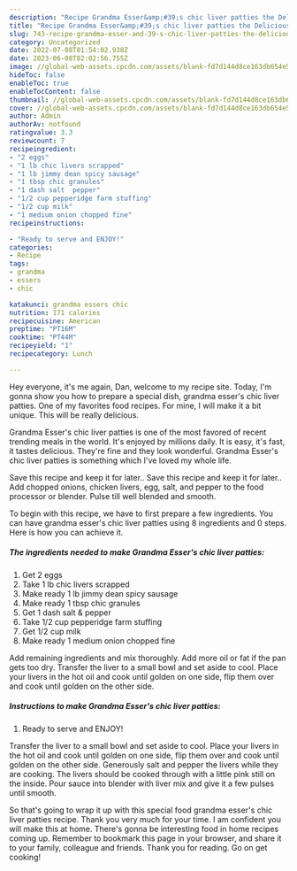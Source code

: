 ```yaml
---
description: "Recipe Grandma Esser&amp;#39;s chic liver patties the Delicious}"
title: "Recipe Grandma Esser&amp;#39;s chic liver patties the Delicious}"
slug: 743-recipe-grandma-esser-and-39-s-chic-liver-patties-the-delicious
category: Uncategorized
date: 2022-07-08T01:54:02.938Z
date: 2023-06-08T02:02:56.755Z
image: //global-web-assets.cpcdn.com/assets/blank-fd7d144d8ce163db654e5a02c40b08a2775adb7897d16e4062681dc7e1b2800f.png
hideToc: false
enableToc: true
enableTocContent: false
thumbnail: //global-web-assets.cpcdn.com/assets/blank-fd7d144d8ce163db654e5a02c40b08a2775adb7897d16e4062681dc7e1b2800f.png
cover: //global-web-assets.cpcdn.com/assets/blank-fd7d144d8ce163db654e5a02c40b08a2775adb7897d16e4062681dc7e1b2800f.png
author: Admin
authorAv: notfound
ratingvalue: 3.3
reviewcount: 7
recipeingredient:
- "2 eggs"
- "1 lb chic livers scrapped"
- "1 lb jimmy dean spicy sausage"
- "1 tbsp chic granules"
- "1 dash salt  pepper"
- "1/2 cup pepperidge farm stuffing"
- "1/2 cup milk"
- "1 medium onion chopped fine"
recipeinstructions:

- "Ready to serve and ENJOY!"
categories:
- Recipe
tags:
- grandma
- essers
- chic

katakunci: grandma essers chic 
nutrition: 171 calories
recipecuisine: American
preptime: "PT16M"
cooktime: "PT44M"
recipeyield: "1"
recipecategory: Lunch

---
```



Hey everyone, it's me again, Dan, welcome to my recipe site. Today, I'm gonna show you how to prepare a special dish, grandma esser&#39;s chic liver patties. One of my favorites food recipes. For mine, I will make it a bit unique. This will be really delicious.

Grandma Esser&#39;s chic liver patties is one of the most favored of recent trending meals in the world. It's enjoyed by millions daily. It is easy, it's fast, it tastes delicious. They're fine and they look wonderful. Grandma Esser&#39;s chic liver patties is something which I've loved my whole life.

Save this recipe and keep it for later.. Save this recipe and keep it for later.. Add chopped onions, chicken livers, egg, salt, and pepper to the food processor or blender. Pulse till well blended and smooth.


To begin with this recipe, we have to first prepare a few ingredients. You can have grandma esser&#39;s chic liver patties using 8 ingredients and 0 steps. Here is how you can achieve it.

<!--inarticleads1-->

##### The ingredients needed to make Grandma Esser&#39;s chic liver patties:

1. Get 2 eggs
1. Take 1 lb chic livers scrapped
1. Make ready 1 lb jimmy dean spicy sausage
1. Make ready 1 tbsp chic granules
1. Get 1 dash salt &amp; pepper
1. Take 1/2 cup pepperidge farm stuffing
1. Get 1/2 cup milk
1. Make ready 1 medium onion chopped fine


Add remaining ingredients and mix thoroughly. Add more oil or fat if the pan gets too dry. Transfer the liver to a small bowl and set aside to cool. Place your livers in the hot oil and cook until golden on one side, flip them over and cook until golden on the other side. 

<!--inarticleads2-->

##### Instructions to make Grandma Esser&#39;s chic liver patties:


1. Ready to serve and ENJOY!

Transfer the liver to a small bowl and set aside to cool. Place your livers in the hot oil and cook until golden on one side, flip them over and cook until golden on the other side. Generously salt and pepper the livers while they are cooking. The livers should be cooked through with a little pink still on the inside. Pour sauce into blender with liver mix and give it a few pulses until smooth. 

So that's going to wrap it up with this special food grandma esser&#39;s chic liver patties recipe. Thank you very much for your time. I am confident you will make this at home. There's gonna be interesting food in home recipes coming up. Remember to bookmark this page in your browser, and share it to your family, colleague and friends. Thank you for reading. Go on get cooking!
